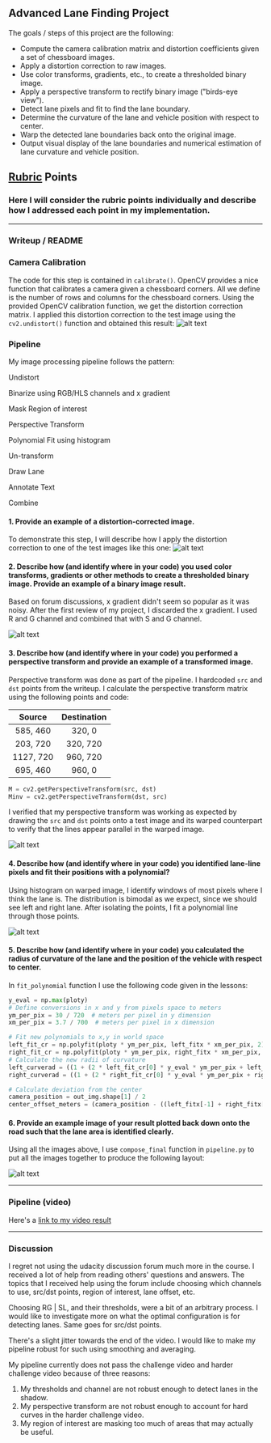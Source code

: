 ## Advanced Lane Finding Project

The goals / steps of this project are the following:

* Compute the camera calibration matrix and distortion coefficients given a set of chessboard images.
* Apply a distortion correction to raw images.
* Use color transforms, gradients, etc., to create a thresholded binary image.
* Apply a perspective transform to rectify binary image ("birds-eye view").
* Detect lane pixels and fit to find the lane boundary.
* Determine the curvature of the lane and vehicle position with respect to center.
* Warp the detected lane boundaries back onto the original image.
* Output visual display of the lane boundaries and numerical estimation of lane curvature and vehicle position.

## [Rubric](https://review.udacity.com/#!/rubrics/571/view) Points

### Here I will consider the rubric points individually and describe how I addressed each point in my implementation.  

---

### Writeup / README

### Camera Calibration

The code for this step is contained in `calibrate()`. OpenCV provides a nice function that calibrates a camera given a chessboard corners. All we define is the number of rows and columns for the chessboard corners. Using the provided OpenCV calibration function, we get the distortion correction matrix. I applied this distortion correction to the test image using the `cv2.undistort()` function and obtained this result: 
![alt text](./output_images/checkbox.png)

### Pipeline

My image processing pipeline follows the pattern:

Undistort

Binarize using RGB/HLS channels and x gradient

Mask Region of interest

Perspective Transform

Polynomial Fit using histogram

Un-transform

Draw Lane

Annotate Text

Combine

#### 1. Provide an example of a distortion-corrected image.

To demonstrate this step, I will describe how I apply the distortion correction to one of the test images like this one:
![alt text](./output_images/test4.jpg)

#### 2. Describe how (and identify where in your code) you used color transforms, gradients or other methods to create a thresholded binary image.  Provide an example of a binary image result.

Based on forum discussions, x gradient didn't seem so popular as it was noisy. After the first review of my project, I discarded the x gradient. I used R and G channel and combined that with S and G channel.

![alt text](./output_images/combined_binary.png)

#### 3. Describe how (and identify where in your code) you performed a perspective transform and provide an example of a transformed image.

Perspective transform was done as part of the pipeline. I hardcoded `src` and `dst` points from the writeup. I calculate the perspective transform matrix using the following points and code:

| Source        | Destination   | 
|:-------------:|:-------------:| 
| 585, 460      | 320, 0        | 
| 203, 720      | 320, 720      |
| 1127, 720     | 960, 720      |
| 695, 460      | 960, 0        |

```python
M = cv2.getPerspectiveTransform(src, dst)
Minv = cv2.getPerspectiveTransform(dst, src)
```

I verified that my perspective transform was working as expected by drawing the `src` and `dst` points onto a test image and its warped counterpart to verify that the lines appear parallel in the warped image.

![alt text](./output_images/src_dst.png)

#### 4. Describe how (and identify where in your code) you identified lane-line pixels and fit their positions with a polynomial?

Using histogram on warped image, I identify windows of most pixels where I think the lane is. The distribution is bimodal as we expect, since we should see left and right lane. After isolating the points, I fit a polynomial line through those points.

![alt text](./output_images/polynomial.png)

#### 5. Describe how (and identify where in your code) you calculated the radius of curvature of the lane and the position of the vehicle with respect to center.

In `fit_polynomial` function I use the following code given in the lessons:
```python
y_eval = np.max(ploty)
# Define conversions in x and y from pixels space to meters
ym_per_pix = 30 / 720  # meters per pixel in y dimension
xm_per_pix = 3.7 / 700  # meters per pixel in x dimension

# Fit new polynomials to x,y in world space
left_fit_cr = np.polyfit(ploty * ym_per_pix, left_fitx * xm_per_pix, 2)
right_fit_cr = np.polyfit(ploty * ym_per_pix, right_fitx * xm_per_pix, 2)
# Calculate the new radii of curvature
left_curverad = ((1 + (2 * left_fit_cr[0] * y_eval * ym_per_pix + left_fit_cr[1]) ** 2) ** 1.5) / np.absolute(2 * left_fit_cr[0])
right_curverad = ((1 + (2 * right_fit_cr[0] * y_eval * ym_per_pix + right_fit_cr[1]) ** 2) ** 1.5) / np.absolute(2 * right_fit_cr[0])

# Calculate deviation from the center
camera_position = out_img.shape[1] / 2
center_offset_meters = (camera_position - ((left_fitx[-1] + right_fitx[-1]) / 2)) * xm_per_pix

```

#### 6. Provide an example image of your result plotted back down onto the road such that the lane area is identified clearly.

Using all the images above, I use `compose_final` function in `pipeline.py` to put all the images together to produce the following layout:

![alt text](./output_images/final.png)

---

### Pipeline (video)

Here's a [link to my video result](https://youtu.be/cnGFnBN0R4I)

---

### Discussion

I regret not using the udacity discussion forum much more in the course. I received a lot of help from reading others' questions and answers. The topics that I received help using the forum include choosing which channels to use, src/dst points, region of interest, lane offset, etc. 

Choosing RG | SL, and their thresholds, were a bit of an arbitrary process. I would like to investigate more on what the optimal configuration is for detecting lanes. Same goes for src/dst points.

There's a slight jitter towards the end of the video. I would like to make my pipeline robust for such using smoothing and averaging.

My pipeline currently does not pass the challenge video and harder challenge video because of three reasons: 

1) My thresholds and channel are not robust enough to detect lanes in the shadow.
2) My perspective transform are not robust enough to account for hard curves in the harder challenge video.
3) My region of interest are masking too much of areas that may actually be useful.
